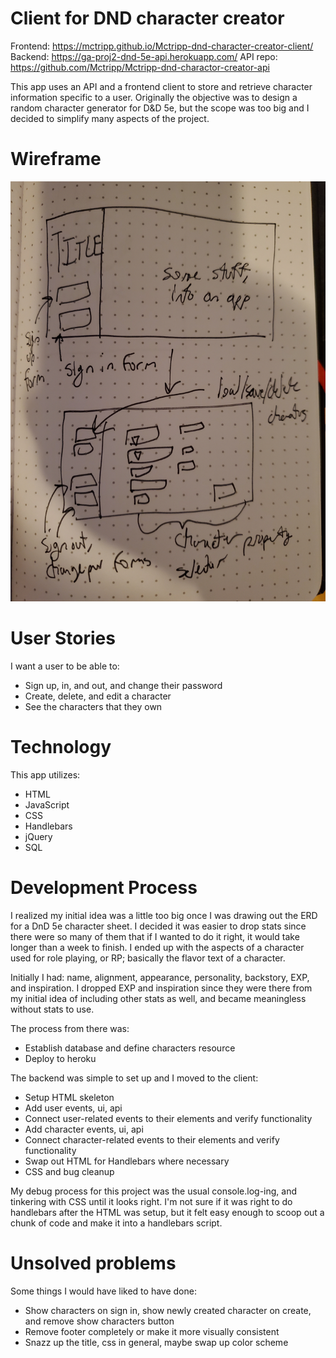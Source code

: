 # Client for DND character creator

Frontend: https://mctripp.github.io/Mctripp-dnd-character-creator-client/
Backend: https://ga-proj2-dnd-5e-api.herokuapp.com/
API repo: https://github.com/Mctripp/Mctripp-dnd-charactor-creator-api

This app uses an API and a frontend client to store and retrieve character information specific to a user. Originally the objective was to design a random character generator for D&D 5e, but the scope was too big and I decided to simplify many aspects of the project.

# Wireframe

![wireframe](https://github.com/Mctripp/Mctripp-dnd-character-creator-client/blob/master/public/wireframe.jpg)

# User Stories
I want a user to be able to:
- Sign up, in, and out, and change their password
- Create, delete, and edit a character
- See the characters that they own

# Technology

This app utilizes:
- HTML
- JavaScript
- CSS
- Handlebars
- jQuery
- SQL

# Development Process

I realized my initial idea was a little too big once I was drawing out the ERD for a DnD 5e character sheet. I decided it was easier to drop stats since there were so many of them that if I wanted to do it right, it would take longer than a week to finish. I ended up with the aspects of a character used for role playing, or RP; basically the flavor text of a character.

Initially I had: name, alignment, appearance, personality, backstory, EXP, and inspiration. I dropped EXP and inspiration since they were there from my initial idea of including other stats as well, and became meaningless without stats to use.

The process from there was:
- Establish database and define characters resource
- Deploy to heroku

The backend was simple to set up and I moved to the client:
- Setup HTML skeleton
- Add user events, ui, api
- Connect user-related events to their elements and verify functionality
- Add character events, ui, api
- Connect character-related events to their elements and verify functionality
- Swap out HTML for Handlebars where necessary
- CSS and bug cleanup

My debug process for this project was the usual console.log-ing, and tinkering with CSS until it looks right. I'm not sure if it was right to do handlebars after the HTML was setup, but it felt easy enough to scoop out a chunk of code and make it into a handlebars script.

# Unsolved problems

Some things I would have liked to have done:
- Show characters on sign in, show newly created character on create, and remove show characters button
- Remove footer completely or make it more visually consistent
- Snazz up the title, css in general, maybe swap up color scheme
